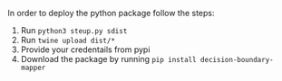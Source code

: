 <!--
 Copyright 2023 Cristian Grosu
 
 Licensed under the Apache License, Version 2.0 (the "License");
 you may not use this file except in compliance with the License.
 You may obtain a copy of the License at
 
     http://www.apache.org/licenses/LICENSE-2.0
 
 Unless required by applicable law or agreed to in writing, software
 distributed under the License is distributed on an "AS IS" BASIS,
 WITHOUT WARRANTIES OR CONDITIONS OF ANY KIND, either express or implied.
 See the License for the specific language governing permissions and
 limitations under the License.
-->

In order to deploy the python package follow the steps:

1) Run `python3 steup.py sdist`
2) Run `twine upload dist/*`
3) Provide your credentails from pypi
4) Download the package by running `pip install decision-boundary-mapper`
